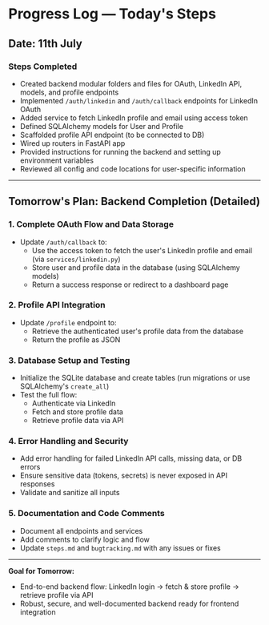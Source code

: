 # Progress Log — Today's Steps

## Date: 11th July

### Steps Completed
- Created backend modular folders and files for OAuth, LinkedIn API, models, and profile endpoints
- Implemented `/auth/linkedin` and `/auth/callback` endpoints for LinkedIn OAuth
- Added service to fetch LinkedIn profile and email using access token
- Defined SQLAlchemy models for User and Profile
- Scaffolded profile API endpoint (to be connected to DB)
- Wired up routers in FastAPI app
- Provided instructions for running the backend and setting up environment variables
- Reviewed all config and code locations for user-specific information

---

## Tomorrow's Plan: Backend Completion (Detailed)

### 1. **Complete OAuth Flow and Data Storage**
- Update `/auth/callback` to:
  - Use the access token to fetch the user's LinkedIn profile and email (via `services/linkedin.py`)
  - Store user and profile data in the database (using SQLAlchemy models)
  - Return a success response or redirect to a dashboard page

### 2. **Profile API Integration**
- Update `/profile` endpoint to:
  - Retrieve the authenticated user's profile data from the database
  - Return the profile as JSON

### 3. **Database Setup and Testing**
- Initialize the SQLite database and create tables (run migrations or use SQLAlchemy's `create_all`)
- Test the full flow:
  - Authenticate via LinkedIn
  - Fetch and store profile data
  - Retrieve profile data via API

### 4. **Error Handling and Security**
- Add error handling for failed LinkedIn API calls, missing data, or DB errors
- Ensure sensitive data (tokens, secrets) is never exposed in API responses
- Validate and sanitize all inputs

### 5. **Documentation and Code Comments**
- Document all endpoints and services
- Add comments to clarify logic and flow
- Update `steps.md` and `bugtracking.md` with any issues or fixes

---

**Goal for Tomorrow:**
- End-to-end backend flow: LinkedIn login → fetch & store profile → retrieve profile via API
- Robust, secure, and well-documented backend ready for frontend integration
